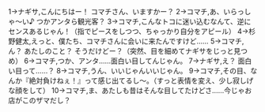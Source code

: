 1→ナギサ,こんにちはー！ コマチさん、いますかー？
2→コマチ,あ、いらっしゃ～い♪ つかアンタら観光客？
3→コマチ,こんなトコに迷い込むなんて、逆にセンスあるじゃん！（指でピースをしつつ、ちゃっかり自分をアピール）
4→杉野健太,えっと、僕たち、コマチさんに会いに来たんですけど……
5→コマチ,ん？ あたしのこと？ そうだけどー？（突然、目を細めてナギサをじっと見つめ）
6→コマチ,つか、アンタ……面白い目してんじゃん。
7→ナギサ,え？ 面白い目って……？
8→コマチ,うん、いいじゃんいいじゃん。
9→コマチ,その目、なんか『絶対負けねぇ！』って感じ出てるし～。（すっと表情を変え、少し寂しげな顔をして）
10→コマチ,ま、あたしも昔はそんな目してたけどさ……今じゃお店がこのザマだし？
